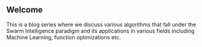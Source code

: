 ## Welcome

This is a blog series where we discuss various algorithms that fall under the Swarm Intelligence paradigm and its applications in
various fields including Machine Learning, function optimizations etc.